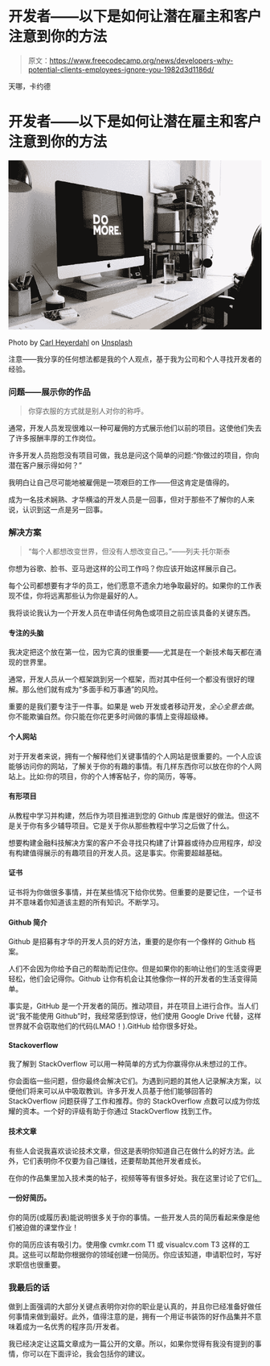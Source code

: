 # 开发者——以下是如何让潜在雇主和客户注意到你的方法

> 原文：<https://www.freecodecamp.org/news/developers-why-potential-clients-employees-ignore-you-1982d3d1186d/>

天哪，卡约德

# 开发者——以下是如何让潜在雇主和客户注意到你的方法

![kfeFytfYwmRMBWoU6DKjCQApFMgpewyWwGAA](img/1c2b3404b525f45ccec6f9bf546c1ef4.png)

Photo by [Carl Heyerdahl](https://unsplash.com/photos/KE0nC8-58MQ?utm_source=unsplash&utm_medium=referral&utm_content=creditCopyText) on [Unsplash](https://unsplash.com/search/photos/employer?utm_source=unsplash&utm_medium=referral&utm_content=creditCopyText)

注意——我分享的任何想法都是我的个人观点，基于我为公司和个人寻找开发者的经验。

### 问题——展示你的作品

> 你穿衣服的方式就是别人对你的称呼。

通常，开发人员发现很难以一种可雇佣的方式展示他们以前的项目。这使他们失去了许多报酬丰厚的工作岗位。

许多开发人员抱怨没有项目可做，我总是问这个简单的问题:“你做过的项目，你向潜在客户展示得如何？”

我明白让自己尽可能地被雇佣是一项艰巨的工作——但这肯定是值得的。

成为一名技术娴熟、才华横溢的开发人员是一回事，但对于那些不了解你的人来说，认识到这一点是另一回事。

### 解决方案

> “每个人都想改变世界，但没有人想改变自己。”——列夫·托尔斯泰

你想为谷歌、脸书、亚马逊这样的公司工作吗？你应该开始这样展示自己。

每个公司都想要有才华的员工，他们愿意不遗余力地争取最好的。如果你的工作表现不佳，你将远离那些认为你是最好的人。

我将谈论我认为一个开发人员在申请任何角色或项目之前应该具备的关键东西。

#### 专注的头脑

我决定把这个放在第一位，因为它真的很重要——尤其是在一个新技术每天都在涌现的世界里。

通常，开发人员从一个框架跳到另一个框架，而对其中任何一个都没有很好的理解。那么他们就有成为“多面手和万事通”的风险。

重要的是我们要专注于一件事。如果是 web 开发或者移动开发，*全心全意去做*。你不能欺骗自然。你只能在你花更多时间做的事情上变得超级棒。

#### 个人网站

对于开发者来说，拥有一个解释他们关键事情的个人网站是很重要的。一个人应该能够访问你的网站，了解关于你的有趣的事情。有几样东西你可以放在你的个人网站上。比如:你的项目，你的个人博客帖子，你的简历，等等。

#### 有形项目

从教程中学习并构建，然后作为项目推进到您的 Github 库是很好的做法。但这不是关于你有多少辅导项目。它是关于你从那些教程中学习之后做了什么。

想要构建金融科技解决方案的客户不会寻找只构建了计算器或待办应用程序，却没有构建值得展示的有趣项目的开发人员。这是事实。你需要超越基础。

#### 证书

证书将为你做很多事情，并在某些情况下给你优势。但重要的是要记住，一个证书并不意味着你知道该主题的所有知识。不断学习。

#### Github 简介

Github 是招募有才华的开发人员的好方法，重要的是你有一个像样的 Github 档案。

人们不会因为你给予自己的帮助而记住你。但是如果你的影响让他们的生活变得更轻松，他们会记得你。Github 让你有机会让其他像你一样的开发者的生活变得简单。

事实是，GitHub 是一个开发者的简历。推动项目，并在项目上进行合作。当人们说“我不能使用 Github”时，我经常感到惊讶，他们使用 Google Drive 代替，这样世界就不会窃取他们的代码(LMAO！).GitHub 给你很多好处。

#### Stackoverflow

我了解到 StackOverflow 可以用一种简单的方式为你赢得你从未想过的工作。

你会面临一些问题，但你最终会解决它们。为遇到问题的其他人记录解决方案，以便他们将来可以从中吸取教训。许多开发人员基于他们能够回答的 StackOverflow 问题获得了工作和推荐。你的 StackOverflow 点数可以成为你炫耀的资本。一个好的评级有助于你通过 StackOverflow 找到工作。

#### 技术文章

有些人会说我喜欢谈论技术文章，但这是表明你知道自己在做什么的好方法。此外，它们表明你不仅要为自己赚钱，还要帮助其他开发者成长。

在你的作品集里加入技术类的帖子，视频等等有很多好处。我在这里讨论了它们[。](https://medium.freecodecamp.org/developers-the-why-and-how-to-writing-technical-articles-54e824789ef6)

#### 一份好简历。

你的简历(或履历表)能说明很多关于你的事情。一些开发人员的简历看起来像是他们被迫做的课堂作业！

你的简历应该有吸引力。使用像 cvmkr.com T1 或 visualcv.com T3 这样的工具。这些可以帮助你根据你的领域创建一份简历。你应该知道，申请职位时，写好求职信也很重要。

### 我最后的话

做到上面强调的大部分关键点表明你对你的职业是认真的，并且你已经准备好做任何事情来做到最好。此外，值得注意的是，拥有一个用证书装饰的好作品集并不意味着成为一名优秀的程序员/开发者。

我已经决定让这篇文章成为一篇公开的文章。所以，如果你觉得有我没有提到的事情，你可以在下面评论，我会包括你的建议。